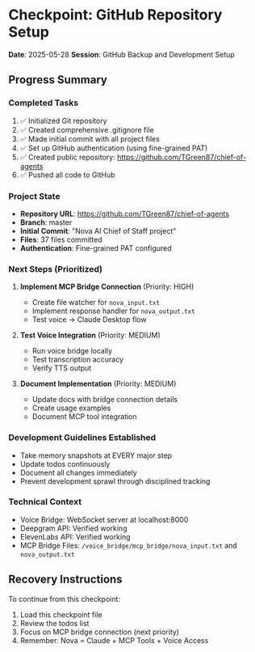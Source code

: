 # Checkpoint: GitHub Repository Setup
**Date**: 2025-05-28
**Session**: GitHub Backup and Development Setup

## Progress Summary

### Completed Tasks
1. ✅ Initialized Git repository
2. ✅ Created comprehensive .gitignore file
3. ✅ Made initial commit with all project files
4. ✅ Set up GitHub authentication (using fine-grained PAT)
5. ✅ Created public repository: https://github.com/TGreen87/chief-of-agents
6. ✅ Pushed all code to GitHub

### Project State
- **Repository URL**: https://github.com/TGreen87/chief-of-agents
- **Branch**: master
- **Initial Commit**: "Nova AI Chief of Staff project"
- **Files**: 37 files committed
- **Authentication**: Fine-grained PAT configured

### Next Steps (Prioritized)
1. **Implement MCP Bridge Connection** (Priority: HIGH)
   - Create file watcher for `nova_input.txt`
   - Implement response handler for `nova_output.txt`
   - Test voice → Claude Desktop flow

2. **Test Voice Integration** (Priority: MEDIUM)
   - Run voice bridge locally
   - Test transcription accuracy
   - Verify TTS output

3. **Document Implementation** (Priority: MEDIUM)
   - Update docs with bridge connection details
   - Create usage examples
   - Document MCP tool integration

### Development Guidelines Established
- Take memory snapshots at EVERY major step
- Update todos continuously
- Document all changes immediately
- Prevent development sprawl through disciplined tracking

### Technical Context
- Voice Bridge: WebSocket server at localhost:8000
- Deepgram API: Verified working
- ElevenLabs API: Verified working
- MCP Bridge Files: `/voice_bridge/mcp_bridge/nova_input.txt` and `nova_output.txt`

## Recovery Instructions
To continue from this checkpoint:
1. Load this checkpoint file
2. Review the todos list
3. Focus on MCP bridge connection (next priority)
4. Remember: Nova = Claude + MCP Tools + Voice Access